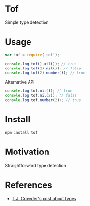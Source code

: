 # Tof

Simple type detection

# Usage

```js
var tof = require('tof');

console.log(tof().nil()); // true
console.log(tof(2).nil()); // false
console.log(tof(2).number()); // true
```

Alternative API

```js
console.log(tof.nil()); // true
console.log(tof.nil(2)); // false
console.log(tof.number(2)); // true
```

# Install

```sh
npm install tof
```

# Motivation

Straightforward type detection

# References

*   [T.J. Crowder's post about types][1]

[1]: http://blog.niftysnippets.org/2010/09/say-what.html
